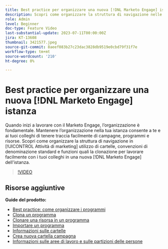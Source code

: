 ```yaml
---
title: Best practice per organizzare una nuova [!DNL Marketo Engage] istanza
description: Scopri come organizzare la struttura di navigazione nelle attività di marketing utilizzando cartelle, convenzioni di denominazione standard e funzioni quali la clonazione per lavorare facilmente con i colleghi in una nuova istanza di Marketo Engage.
role: Admin
level: Beginner
doc-type: Feature Video
last-substantial-update: 2023-07-11T00:00:00Z
jira: KT-13608
thumbnail: 3421577.jpeg
source-git-commit: 8aeef083b27c23dac3828db9519e0cbd79f31f7e
workflow-type: tm+mt
source-wordcount: '210'
ht-degree: 0%

---
```



# Best practice per organizzare una nuova [!DNL Marketo Engage] istanza

Quando inizi a lavorare con il Marketo Engage, l’organizzazione è fondamentale. Mantenere l’organizzazione nella tua istanza consente a te e ai tuoi colleghi di tenere traccia facilmente di campagne, programmi e risorse. Scopri come organizzare la struttura di navigazione in [!UICONTROL Attività di marketing] utilizzo di cartelle, convenzioni di denominazione standard e funzioni quali la clonazione per lavorare facilmente con i tuoi colleghi in una nuova [!DNL Marketo Engage] dell&#39;istanza. 

>[!VIDEO](https://video.tv.adobe.com/v/3421577/?learn=on)

## Risorse aggiuntive

**Guide del prodotto:**

* [Best practice: come organizzare i programmi](https://experienceleague.adobe.com/docs/marketo/using/product-docs/core-marketo-concepts/programs/working-with-programs/best-practice-how-to-organize-your-programs.html)
* [Clona un programma](https://experienceleague.adobe.com/docs/marketo/using/product-docs/core-marketo-concepts/programs/working-with-programs/clone-a-program.html)
* [Clonare una risorsa in un programma](https://experienceleague.adobe.com/docs/marketo/using/product-docs/core-marketo-concepts/programs/working-with-programs/clone-an-asset-in-a-program.html)
* [Importare un programma](https://experienceleague.adobe.com/docs/marketo/using/product-docs/core-marketo-concepts/programs/working-with-programs/import-a-program.html)
* [Informazioni sulle cartelle](https://experienceleague.adobe.com/docs/marketo/using/product-docs/core-marketo-concepts/miscellaneous/understanding-folders.html)
* [Crea nuova cartella campagna](https://experienceleague.adobe.com/docs/marketo/using/product-docs/core-marketo-concepts/miscellaneous/create-new-campaign-folder.html)
* [Informazioni sulle aree di lavoro e sulle partizioni delle persone](https://experienceleague.adobe.com/docs/marketo/using/product-docs/administration/workspaces-and-person-partitions/understanding-workspaces-and-person-partitions.html)
